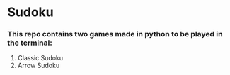 # Sudoku<br />
### This repo contains two games made in python to be played in the terminal:<br />
1. Classic Sudoku<br />
2. Arrow Sudoku
